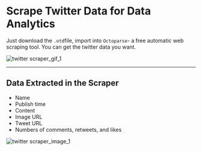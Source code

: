 # Scrape Twitter Data for Data Analytics

Just download the `.otd`file, import into `Octoparse`- a free automatic web scraping tool. You can get the twitter data you want.

![twitter scraper_gif_1](https://github.com/octoparse/scrape-twitter-data/blob/master/1.gif)

---

## Data Extracted in the Scraper
* Name
* Publish time
* Content
* Image URL
* Tweet URL
* Numbers of comments, retweets, and likes

![twitter scraper_image_1](https://github.com/octoparse/scrape-twitter-data/blob/master/1%20scraping%20tweets.png)
